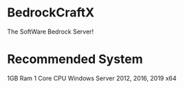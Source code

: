 # BedrockCraftX
The SoftWare Bedrock Server!
# Recommended System
1GB Ram
1 Core CPU
Windows Server 2012, 2016, 2019 x64


